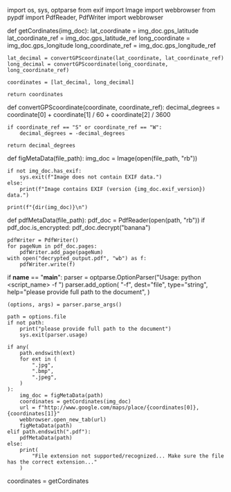 import os, sys, optparse
from exif import Image
import webbrowser
from pypdf import PdfReader, PdfWriter
import webbrowser


def getCordinates(img_doc):
    lat_coordinate = img_doc.gps_latitude
    lat_coordinate_ref = img_doc.gps_latitude_ref
    long_coordinate = img_doc.gps_longitude
    long_coordinate_ref = img_doc.gps_longitude_ref

    lat_decimal = convertGPScoordinate(lat_coordinate, lat_coordinate_ref)
    long_decimal = convertGPScoordinate(long_coordinate, long_coordinate_ref)

    coordinates = [lat_decimal, long_decimal]

    return coordinates


def convertGPScoordinate(coordinate, coordinate_ref):
    decimal_degrees = coordinate[0] + coordinate[1] / 60 + coordinate[2] / 3600

    if coordinate_ref == "S" or coordinate_ref == "W":
        decimal_degrees = -decimal_degrees

    return decimal_degrees


def figMetaData(file_path):
    img_doc = Image(open(file_path, "rb"))

    if not img_doc.has_exif:
        sys.exit(f"Image does not contain EXIF data.")
    else:
        print(f"Image contains EXIF (version {img_doc.exif_version}) data.")

    print(f"{dir(img_doc)}\n")


def pdfMetaData(file_path):
    pdf_doc = PdfReader(open(path, "rb"))
    if pdf_doc.is_encrypted:
        pdf_doc.decrypt("banana")

    pdfWriter = PdfWriter()
    for pageNum in pdf_doc.pages:
        pdfWriter.add_page(pageNum)
    with open("decrypted_output.pdf", "wb") as f:
        pdfWriter.write(f)


if __name__ == "__main__":
    parser = optparse.OptionParser("Usage: python <script_name> -f <file>")
    parser.add_option(
        "-f",
        dest="file",
        type="string",
        help="please provide full path to the document",
    )

    (options, args) = parser.parse_args()

    path = options.file
    if not path:
        print("please provide full path to the document")
        sys.exit(parser.usage)

    if any(
        path.endswith(ext)
        for ext in (
            ".jpg",
            ".bmp",
            ".jpeg",
        )
    ):
        img_doc = figMetaData(path)
        coordinates = getCordinates(img_doc)
        url = f"http://www.google.com/maps/place/{coordinates[0]}, {coordinates[1]}"
        webbrowser.open_new_tab(url)
        figMetaData(path)
    elif path.endswith(".pdf"):
        pdfMetaData(path)
    else:
        print(
            "File extension not supported/recognized... Make sure the file has the correct extension..."
        )

coordinates = getCordinates
